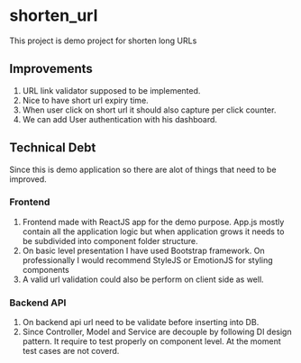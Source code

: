 # shorten_url
This project is demo project for shorten long URLs

## Improvements
1. URL link validator supposed to be implemented.
2. Nice to have short url expiry time.
3. When user click on short url it should also capture per click counter.
4. We can add User authentication with his dashboard.

## Technical Debt
Since this is demo application so there are alot of things that need to be improved.
### Frontend
1. Frontend made with ReactJS app for the demo purpose. App.js mostly contain all the application logic but when application grows it needs to be subdivided into component folder structure.
2. On basic level presentation I have used Bootstrap framework. On professionally I would recommend StyleJS or EmotionJS for styling components
3. A valid url validation could also be perform on client side as well.
### Backend API
1. On backend api url need to be validate before inserting into DB.
2. Since Controller, Model and Service are decouple by following DI design pattern. It require to test properly on component level. At the moment test cases are not coverd.
